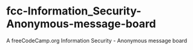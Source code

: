 # fcc-Information_Security-Anonymous-message-board
A freeCodeCamp.org Information Security - Anonymous message board
